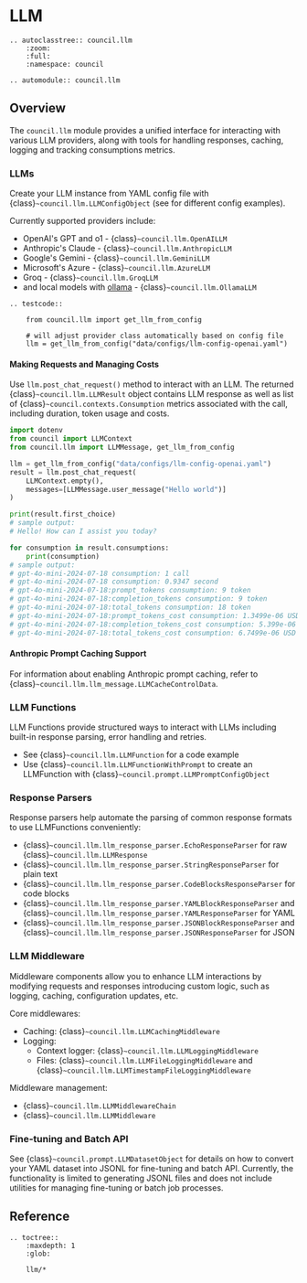 # LLM

```{eval-rst}
.. autoclasstree:: council.llm
    :zoom:
    :full:
    :namespace: council

.. automodule:: council.llm
```

## Overview

The `council.llm` module provides a unified interface for interacting with various LLM providers, along with tools for handling responses, caching, logging and tracking consumptions metrics.

### LLMs

Create your LLM instance from YAML config file with {class}`~council.llm.LLMConfigObject` (see for different config examples).

Currently supported providers include: 

- OpenAI's GPT and o1 - {class}`~council.llm.OpenAILLM`
- Anthropic's Claude - {class}`~council.llm.AnthropicLLM`
- Google's Gemini - {class}`~council.llm.GeminiLLM`
- Microsoft's Azure - {class}`~council.llm.AzureLLM`
- Groq - {class}`~council.llm.GroqLLM`
- and local models with [ollama](https://ollama.com/) - {class}`~council.llm.OllamaLLM`

```{eval-rst}
.. testcode::

    from council.llm import get_llm_from_config

    # will adjust provider class automatically based on config file
    llm = get_llm_from_config("data/configs/llm-config-openai.yaml")
```

#### Making Requests and Managing Costs

Use `llm.post_chat_request()` method to interact with an LLM. The returned {class}`~council.llm.LLMResult` object contains LLM response as well as list of {class}`~council.contexts.Consumption` metrics associated with the call, including duration, token usage and costs.

```python
import dotenv
from council import LLMContext
from council.llm import LLMMessage, get_llm_from_config

llm = get_llm_from_config("data/configs/llm-config-openai.yaml")
result = llm.post_chat_request(
    LLMContext.empty(),
    messages=[LLMMessage.user_message("Hello world")]
)

print(result.first_choice)
# sample output:
# Hello! How can I assist you today?

for consumption in result.consumptions:
    print(consumption)
# sample output:
# gpt-4o-mini-2024-07-18 consumption: 1 call
# gpt-4o-mini-2024-07-18 consumption: 0.9347 second
# gpt-4o-mini-2024-07-18:prompt_tokens consumption: 9 token
# gpt-4o-mini-2024-07-18:completion_tokens consumption: 9 token
# gpt-4o-mini-2024-07-18:total_tokens consumption: 18 token
# gpt-4o-mini-2024-07-18:prompt_tokens_cost consumption: 1.3499e-06 USD
# gpt-4o-mini-2024-07-18:completion_tokens_cost consumption: 5.399e-06 USD
# gpt-4o-mini-2024-07-18:total_tokens_cost consumption: 6.7499e-06 USD
```

#### Anthropic Prompt Caching Support

For information about enabling Anthropic prompt caching, refer to {class}`~council.llm.llm_message.LLMCacheControlData`.

### LLM Functions

LLM Functions provide structured ways to interact with LLMs including built-in response parsing, error handling and retries.

- See {class}`~council.llm.LLMFunction` for a code example
- Use {class}`~council.llm.LLMFunctionWithPrompt` to create an LLMFunction with {class}`~council.prompt.LLMPromptConfigObject`

### Response Parsers

Response parsers help automate the parsing of common response formats to use LLMFunctions conveniently:

- {class}`~council.llm.llm_response_parser.EchoResponseParser` for raw {class}`~council.llm.LLMResponse`
- {class}`~council.llm.llm_response_parser.StringResponseParser` for plain text
- {class}`~council.llm.llm_response_parser.CodeBlocksResponseParser` for code blocks
- {class}`~council.llm.llm_response_parser.YAMLBlockResponseParser` and {class}`~council.llm.llm_response_parser.YAMLResponseParser` for YAML
- {class}`~council.llm.llm_response_parser.JSONBlockResponseParser` and {class}`~council.llm.llm_response_parser.JSONResponseParser` for JSON

### LLM Middleware

Middleware components allow you to enhance LLM interactions by modifying requests and responses introducing custom logic, such as logging, caching, configuration updates, etc.

Core middlewares:

- Caching: {class}`~council.llm.LLMCachingMiddleware`
- Logging: 
  - Context logger: {class}`~council.llm.LLMLoggingMiddleware`
  - Files: {class}`~council.llm.LLMFileLoggingMiddleware` and {class}`~council.llm.LLMTimestampFileLoggingMiddleware`

Middleware management:

- {class}`~council.llm.LLMMiddlewareChain`
- {class}`~council.llm.LLMMiddleware`

### Fine-tuning and Batch API

See {class}`~council.prompt.LLMDatasetObject` for details on how to convert your YAML dataset into JSONL for fine-tuning and batch API.
Currently, the functionality is limited to generating JSONL files and does not include utilities for managing fine-tuning or batch job processes.

## Reference

```{eval-rst}
.. toctree::
    :maxdepth: 1
    :glob:

    llm/*
```
